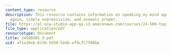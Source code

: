```yaml
---
content_type: resource
description: This resource contains information on speaking my mind again, avowals
  again, simple expressivism, and avowals proper.
file: https://ol-ocw-studio-app-qa.s3.amazonaws.com/courses/24-500-topics-in-philosophy-of-mind-self-knowledge-spring-2005/af1a26eb6c5b5d305edbefdcfc7f68be_24500S05_9.pdf
file_type: application/pdf
resourcetype: Document
title: 24500S05_9.pdf
uid: af1a26eb-6c5b-5d30-5edb-efdcfc7f68be
---
```

